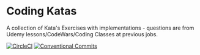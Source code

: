 # Coding Katas
A collection of Kata's Exercises with implementations - questions are from Udemy lessons/CodeWars/Coding Classes at previous jobs.

[![CircleCI](https://circleci.com/gh/jerome-nelson/code-katas/tree/master.svg?style=svg)](https://circleci.com/gh/jerome-nelson/code-katas/tree/master) [![Conventional Commits](https://img.shields.io/badge/Conventional%20Commits-1.0.0-yellow.svg)](https://conventionalcommits.org)